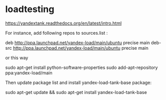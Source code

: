 loadtesting
===========

https://yandextank.readthedocs.org/en/latest/intro.html

For instance, add following repos to sources.list :

deb http://ppa.launchpad.net/yandex-load/main/ubuntu precise main
deb-src http://ppa.launchpad.net/yandex-load/main/ubuntu precise main

or this way

sudo apt-get install python-software-properties
sudo add-apt-repository ppa:yandex-load/main

Then update package list and install yandex-load-tank-base package:

sudo apt-get update && sudo apt-get install yandex-load-tank-base
